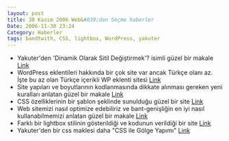```yaml
---
layout: post
title: 30 Kasım 2006 Web&#039;den Seçme haberler
Date: 2006-11-30 23:24
Category: Haberler
tags: bandtwith, CSS, lightbox, WordPress, yakuter
---
```


-   Yakuter'den 'Dinamik Olarak Sitil Değiştirmek'? isimli güzel bir
    makale [Link][]
-   WordPress eklentileri hakkında bir çok site var ancak Türkçe olanı
    az. İşte bu az olan Türkçe içerikli WP eklenti sitesi [Link][1]
-   Site yapıları ve boyutlarının kodlanmasında dikkate alınması gereken
    yeni kuralları anlatan güzel bir makale [Link][2]
-   CSS özelliklerinin bir şablon şeklinde sunulduğu güzel bir site
    [Link][3]
-   Web sitemizi nasıl optimize edebiliriz ve bant-genişliğin en iyi
    nasıl kullanabilmemizi anlatan güzel bir makale [Link][4]
-   Farklı bir lightbox stilinin gösterildiği ve kodunun verildiği bir
    site [Link][5]
-   Yakuter'den bir css maklesi daha "CSS ile Gölge Yapımı" [Link][6]


  [Link]: http://www.yakuter.com/dinamik-olarak-sitil-degistirmek
  [1]: http://www.wpdestek.com/
  [2]: http://www.456bereastreet.com/archive/200611/resolution_vs_browser_size_vs_fixed_or_adaptive_width/
  [3]: http://lesliefranke.com/files/reference/csscheatsheet.html
  [4]: http://yuiblog.com/blog/2006/11/28/performance-research-part-1/
  [5]: http://orangoo.com/labs/GreyBox/
  [6]: http://www.yakuter.com/css-ile-golge-yapimi
